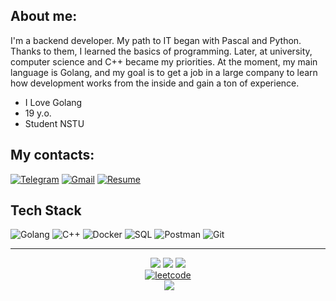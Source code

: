 <!-- <h1 align="center"> Hi, I'm Lessovskii </h1> -->

## About me:
I'm a backend developer. My path to IT began with Pascal and Python. Thanks to them, I learned the basics of programming. Later, at university, computer science and C++ became my priorities. At the moment, my main language is Golang, and my goal is to get a job in a large company to learn how development works from the inside and gain a ton of experience.
- I Love Golang
- 19 y.o.
- Student NSTU
## My contacts:
[![Telegram](https://img.shields.io/badge/telegram-000?style=for-the-badge&logo=telegram&logoColor=%23FFFFFF)](https://t.me/lessovskii)
[![Gmail](https://img.shields.io/badge/gmail-000?style=for-the-badge&logo=gmail&logoColor=%23FFFFFF)](mailto:lessovskii@gmail.com)
[![Resume](https://img.shields.io/badge/resume-000?style=for-the-badge&logo=awesomelists&logoColor=%23FFFFFF)](https://neepooha.github.io/aboutme/resume.pdf)
<!-- [![LinkedIn](https://img.shields.io/badge/linkedIn-000?style=for-the-badge&logo=linkedin&logoColor=%23FFFFFF)](https://www.linkedin.com/in/neepooha/)


<!--
| completed courses                                               |
| ----------------------------------------------------------------|
| algorithm 4.0 training(Yandex)                                  |
| code-basics.com: golang                                         |
-->

## Tech Stack
![Golang](https://img.shields.io/badge/golang-000?style=for-the-badge&logo=go)
![C++](https://img.shields.io/badge/c%2B%2B-000?style=for-the-badge&logo=C%2B%2B)
![Docker](https://img.shields.io/badge/docker-000?style=for-the-badge&logo=docker)
![SQL](https://img.shields.io/badge/sql-000?style=for-the-badge&logo=postgresql)
![Postman](https://img.shields.io/badge/postman-000?style=for-the-badge&logo=Postman)
![Git](https://img.shields.io/badge/git-000?style=for-the-badge&logo=git)


<!-- ## Design/Visual Tools
![Adobe Photoshop](https://img.shields.io/badge/-photoshop-000?style=for-the-badge&logo=Adobe%20Photoshop)
![Adobe Premiere Pro](https://img.shields.io/badge/Adobe%20Premiere%20Pro-000?style=for-the-badge&logo=Adobe%20Premiere%20Pro)
-->

---
<p align="center">
  <a href="https://leetcode.com/Neepooha/" target="_blank"> <img src="https://img.shields.io/badge/%E2%86%93-000?style=for-the-badge"></a>
  <a href="https://leetcode.com/Neepooha/" target="_blank"> <img src="https://img.shields.io/badge/leetcode-000?style=for-the-badge&logo=leetcode"></a>
  <a href="https://leetcode.com/Neepooha/" target="_blank"> <img src="https://img.shields.io/badge/%E2%86%93-000?style=for-the-badge"></br></a>
  <a href="https://leetcode.com/Neepooha/" target="_blank"> <img src="https://leetcard.jacoblin.cool/Neepooha?theme=dark&font=Anek%20Kannada&ext=heatmap" alt="leetcode"></br></a>
<!--   <img src="https://media.giphy.com/media/v1.Y2lkPTc5MGI3NjExdDZ2aGhyMjR2c2c3c2ZzcmxwZWZkOW5kb2s0cDJyeGd5YnIzMTVsZyZlcD12MV9pbnRlcm5hbF9naWZfYnlfaWQmY3Q9Zw/mpe8OTKZNDkpzxRfvf/giphy.gif" width="500"></br> -->
  <a href="https://www.buymeacoffee.com/neepooha" target="_blank"><img alt="" src="https://img.shields.io/badge/Help%20Me-1e3a8a?style=for-the-badge&logo=buy-me-a-coffee&logoColor=white" style="vertical-align:center"/></a>
  <a href="https://visitcount.itsvg.in"><img src="https://visitcount.itsvg.in/api?id=neepooha&label=Profile%20Views&color=1&icon=4&pretty=true" /></a>
  </p>
